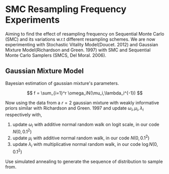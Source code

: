 # SMC Resampling Frequency Experiments

Aiming to find the effect of resampling frequency on Sequential Monte Carlo (SMC) and its variations w.r.t different resampling schemes. We are now experimenting with Stochastic Vitality Model(Doucet. 2012) and Gaussian Mixture Model(Richardson and Green. 1997) with SMC and Sequential Monte Carlo Samplers (SMCS, Del Moral. 2006). 

## Gaussian Mixture Model

Bayesian estimation of gaussian mixture's parameters.


$$
f = \sum_{i=1}^r \omega_iN(\mu_i,\lambda_i^{-1})
$$


Now using the data from a $r=2$ gaussian mixture with weakly informative priors similar with Richardson and Green. 1997 and update $\omega_i,\mu_i,\lambda_i$ respectively with, 

1. update $\omega_i$ with additive normal random walk on logit scale, in our code $N(0,0.1^2)$
2. update $\mu_i$ with additive normal random walk, in our code $N(0,0.1^2)$
3. update $\lambda_i$ with multiplicative normal random walk, in our code $\log N(0,0.1^2)$

Use simulated annealing to generate the sequence of distribution to sample from.